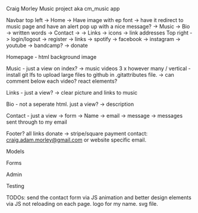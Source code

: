 Craig Morley Music project aka cm_music app

Navbar
top left
    -> Home
        -> Have image with ep font
        -> have it redirect to music page and have an alert pop up with a nice message?
    -> Music
    -> Bio
        -> written words
    -> Contact
        -> 
    -> Links
        -> icons
        -> link addresses
Top right
 -> login/logout
 -> register
    -> links
        -> spotify
        -> facebook
        -> instagram
        -> youtube
        -> bandcamp?
        -> donate

Homepage - html
background image 


Music - just a view on index?
-> music videos
    3  x however many / vertical
    - install git lfs to upload large files to github in .gitattributes file.
    -> can comment below each video? react elements?

Links - just a view?
-> clear picture and links to music 

Bio - not a seperate html. just a view?
-> description

Contact - just a view
    -> form
        -> Name
        -> email
        -> message
    -> messages sent through to my email

Footer?
all links
donate
-> stripe/square payment
contact: craig.adam.morley@gmail.com or website specific email.


Models

Forms

Admin

Testing


TODOs:
send the contact form via JS
animation and better design elements via JS not reloading on each page.
logo for my name. svg file.